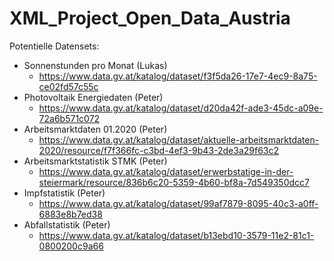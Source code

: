 # XML_Project_Open_Data_Austria
Potentielle Datensets:

- Sonnenstunden pro Monat (Lukas)
  - https://www.data.gv.at/katalog/dataset/f3f5da26-17e7-4ec9-8a75-ce02fd57c55c
- Photovoltaik Energiedaten (Peter)
  - https://www.data.gv.at/katalog/dataset/d20da42f-ade3-45dc-a09e-72a6b571c072
 - Arbeitsmarktdaten 01.2020 (Peter)
   - https://www.data.gv.at/katalog/dataset/aktuelle-arbeitsmarktdaten-2020/resource/f7f366fc-c3bd-4ef3-9b43-2de3a29f63c2
 - Arbeitsmarktstatistik STMK (Peter)
   - https://www.data.gv.at/katalog/dataset/erwerbstatige-in-der-steiermark/resource/836b6c20-5359-4b60-bf8a-7d549350dcc7   
 - Impfstatistik (Peter)
   - https://www.data.gv.at/katalog/dataset/99af7879-8095-40c3-a0ff-6883e8b7ed38
 - Abfallstatistik (Peter)
   - https://www.data.gv.at/katalog/dataset/b13ebd10-3579-11e2-81c1-0800200c9a66
